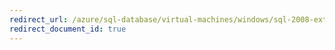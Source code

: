 ```yaml
---
redirect_url: /azure/sql-database/virtual-machines/windows/sql-2008-extend-end-of-support
redirect_document_id: true
---
```

